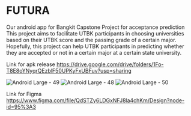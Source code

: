 # FUTURA

Our android app for Bangkit Capstone Project for acceptance prediction
This project aims to facilitate UTBK participants in choosing universities based on their UTBK score and the passing grade of a certain major. Hopefully, this project can help UTBK participants in predicting whether they are accepted or not in a certain major at a certain state university.

Link for apk release
https://drive.google.com/drive/folders/1Fo-T8E8oYNyqrQEzblF50UPKyFxUBFuv?usp=sharing

![Android Large - 49](https://user-images.githubusercontent.com/86041833/173237465-21c0a9ed-1ddf-4582-b52b-c87227659b4e.png)
![Android Large - 48](https://user-images.githubusercontent.com/86041833/173237466-eef40ade-bc7e-42bc-a5f4-ace5439764ff.png)
![Android Large - 50](https://user-images.githubusercontent.com/86041833/173237469-d721cc60-2b88-40fc-9fc4-2d212a97e397.png)

Link for Figma
https://www.figma.com/file/QdSTZy6LDGxNFJ8la4chKm/Design?node-id=95%3A3
